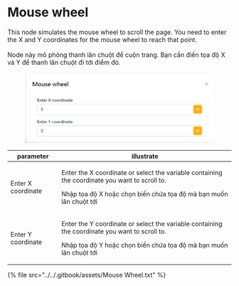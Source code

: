 # Mouse wheel

This node simulates the mouse wheel to scroll the page. You need to enter the X and Y coordinates for the mouse wheel to reach that point.\
\
Node này mô phỏng thanh lăn chuột để cuộn trang. Bạn cần điền tọa độ X và Y để thanh lăn chuột đi tới điểm đó.



<figure><img src="../../.gitbook/assets/Mouse wheel.png" alt=""><figcaption></figcaption></figure>

| parameter          | illustrate                                                                                                                                                                     |
| ------------------ | ------------------------------------------------------------------------------------------------------------------------------------------------------------------------------ |
| Enter X coordinate | <p>Enter the X coordinate or select the variable containing the coordinate you want to scroll to.</p><p>Nhập tọa độ X hoặc chọn biến chứa tọa độ mà bạn muốn lăn chuột tới</p> |
| Enter Y coordinate | <p>Enter the Y coordinate or select the variable containing the coordinate you want to scroll to.</p><p>Nhập tọa độ Y hoặc chọn biến chứa tọa độ mà bạn muốn lăn chuột tới</p> |

{% file src="../../.gitbook/assets/Mouse Wheel.txt" %}

